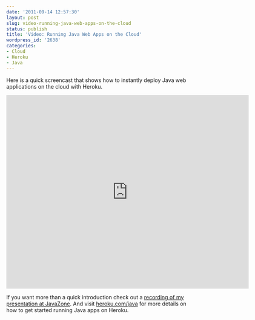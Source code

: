 ```yaml
---
date: '2011-09-14 12:57:30'
layout: post
slug: video-running-java-web-apps-on-the-cloud
status: publish
title: 'Video: Running Java Web Apps on the Cloud'
wordpress_id: '2638'
categories:
- Cloud
- Heroku
- Java
---
```


Here is a quick screencast that shows how to instantly deploy Java web applications on the cloud with Heroku.

<iframe width="640" height="510" src="http://www.youtube.com/embed/PqLkjJvEMko?hd=1" frameborder="0" allowfullscreen></iframe>

If you want more than a quick introduction check out a [recording of my presentation at JavaZone](http://vimeo.com/28803302).  And visit [heroku.com/java](http://www.heroku.com/java) for more details on how to get started running Java apps on Heroku.
